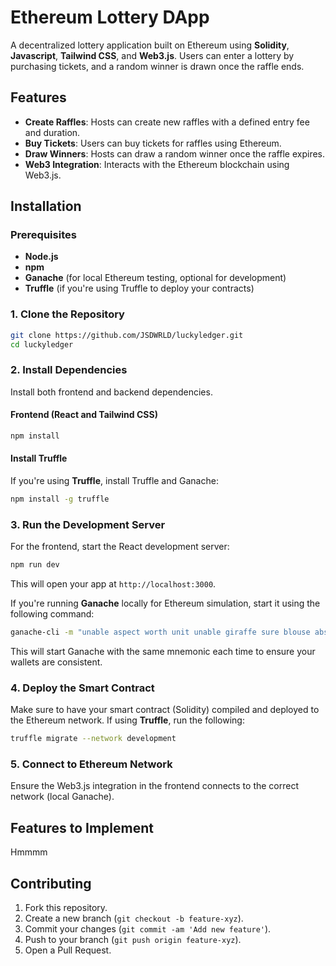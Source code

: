 # Ethereum Lottery DApp

A decentralized lottery application built on Ethereum using **Solidity**, **Javascript**, **Tailwind CSS**, and **Web3.js**. Users can enter a lottery by purchasing tickets, and a random winner is drawn once the raffle ends.

## Features

- **Create Raffles**: Hosts can create new raffles with a defined entry fee and duration.
- **Buy Tickets**: Users can buy tickets for raffles using Ethereum.
- **Draw Winners**: Hosts can draw a random winner once the raffle expires.
- **Web3 Integration**: Interacts with the Ethereum blockchain using Web3.js.

## Installation

### Prerequisites

- **Node.js** 
- **npm** 
- **Ganache** (for local Ethereum testing, optional for development)
- **Truffle** (if you're using Truffle to deploy your contracts)

### 1. Clone the Repository

```bash
git clone https://github.com/JSDWRLD/luckyledger.git
cd luckyledger
```

### 2. Install Dependencies

Install both frontend and backend dependencies.

#### Frontend (React and Tailwind CSS)

```bash
npm install
```

#### Install Truffle

If you're using **Truffle**, install Truffle and Ganache:

```bash
npm install -g truffle
```

### 3. Run the Development Server

For the frontend, start the React development server:

```bash
npm run dev
```

This will open your app at `http://localhost:3000`.

If you're running **Ganache** locally for Ethereum simulation, start it using the following command:

```bash
ganache-cli -m "unable aspect worth unit unable giraffe sure blouse absurd kick shield mom" -p 8545
```

This will start Ganache with the same mnemonic each time to ensure your wallets are consistent.

### 4. Deploy the Smart Contract

Make sure to have your smart contract (Solidity) compiled and deployed to the Ethereum network. If using **Truffle**, run the following:

```bash
truffle migrate --network development
```

### 5. Connect to Ethereum Network

Ensure the Web3.js integration in the frontend connects to the correct network (local Ganache).

## Features to Implement

Hmmmm

## Contributing

1. Fork this repository.
2. Create a new branch (`git checkout -b feature-xyz`).
3. Commit your changes (`git commit -am 'Add new feature'`).
4. Push to your branch (`git push origin feature-xyz`).
5. Open a Pull Request.
